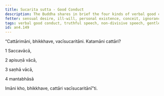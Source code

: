 ```yaml
---
title: Sucarita sutta - Good Conduct
description: The Buddha shares in brief the four kinds of verbal good conduct - 1) truthful speech, 2) non-divisive speech, 3) gentle speech, and 4) wise counsel.
fetter: sensual desire, ill-will, personal existence, conceit, ignorance
tags: verbal good conduct, truthful speech, non-divisive speech, gentle speech, wise counsel, speech, communication, an, an4
id: an4.149
---
```


“Cattārimāni, bhikkhave, vacīsucaritāni. Katamāni cattāri?

1 Saccavācā,

2 apisuṇā vācā,

3 saṇhā vācā,

4 mantabhāsā

Imāni kho, bhikkhave, cattāri vacīsucaritānī”ti.